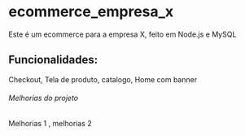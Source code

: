 # ecommerce_empresa_x
Este é um ecommerce para a empresa X, feito em Node.js e MySQL

## Funcionalidades:

Checkout, Tela de produto, catalogo, Home com banner

###### Melhorias do projeto 

Melhorias 1 , melhorias 2

